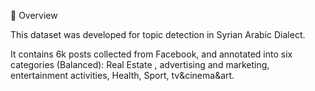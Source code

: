 📖 Overview

This dataset was developed for topic detection in Syrian Arabic Dialect. 

It contains 6k posts collected from Facebook, and annotated into six categories (Balanced):
Real Estate , advertising and marketing, entertainment activities, Health, Sport, tv&cinema&art.
